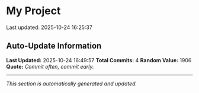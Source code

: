 # My Project


Last updated: 2025-10-24 16:25:37




## Auto-Update Information

**Last Updated:** 2025-10-24 16:49:57
**Total Commits:** 4
**Random Value:** 1906
**Quote:** _Commit often, commit early._

---
_This section is automatically generated and updated._